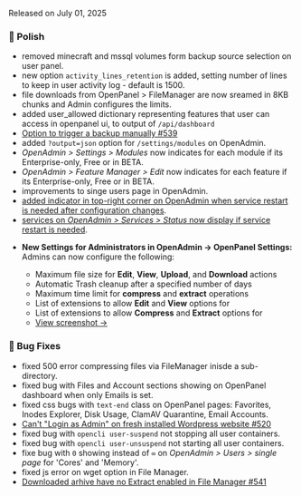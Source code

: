 Released on July 01, 2025

### 💅 Polish

- removed minecraft and mssql volumes form backup source selection on user panel.
- new option `activity_lines_retention` is added, setting number of lines to keep in user activity log - default is 1500.
- file downloads from OpenPanel > FileManager are now sreamed in 8KB chunks and Admin configures the limits.
- added user_allowed dictionary representing features that user can access in openpanel ui, to output of `/api/dashboard`
- [Option to trigger a backup manually #539](https://github.com/stefanpejcic/OpenPanel/issues/539)
- added `?output=json` option for `/settings/modules` on OpenAdmin.
- *OpenAdmin > Settings > Modules* now indicates for each module if its Enterprise-only, Free or in BETA.
- *OpenAdmin > Feature Manager > Edit* now indicates for each feature if its Enterprise-only, Free or in BETA.
- improvements to singe users page in OpenAdmin.
- [added indicator in top-right corner on OpenAdmin when service restart is needed after configuration changes](https://i.postimg.cc/ncsSLZw1/2025-06-27-21-01.png).
- [services on *OpenAdmin > Services > Status* now display if service restart is needed](https://i.postimg.cc/9Fv8RS6H/2025-06-27-21-01-1.png).
* **New Settings for Administrators in OpenAdmin → OpenPanel Settings:**
  Admins can now configure the following:

  * Maximum file size for **Edit**, **View**, **Upload**, and **Download** actions
  * Automatic Trash cleanup after a specified number of days
  * Maximum time limit for **compress** and **extract** operations
  * List of extensions to allow **Edit** and **View** options for
  * List of extensions to allow **Compress** and **Extract** options for
  * 
    [View screenshot →](https://i.postimg.cc/51x3ykqB/2025-06-27-18-43.png)

### 🐛 Bug Fixes
- fixed 500 error compressing files via FileManager inisde a sub-directory.
- fixed bug with Files and Account sections showing on OpenPanel dashboard when only Emails is set.
- fixed css bugs with `text-end` class on OpenPanel pages: Favorites, Inodes Explorer, Disk Usage, ClamAV Quarantine, Email Accounts. 
- [Can't "Login as Admin" on fresh installed Wordpress website #520](https://github.com/stefanpejcic/OpenPanel/issues/520)
- fixed bug with `opencli user-suspend` not stopping all user containers.
- fixed bug with `opencli user-unsuspend` not starting all user containers.
- fixe bug with `0` showing instead of `∞` on *OpenAdmin > Users > single page* for 'Cores' and 'Memory'.
- fixed js error on wget option in File Manager.
- [Downloaded arhive have no Extract enabled in File Manager #541](https://github.com/stefanpejcic/OpenPanel/issues/541#issuecomment-3013182649)
